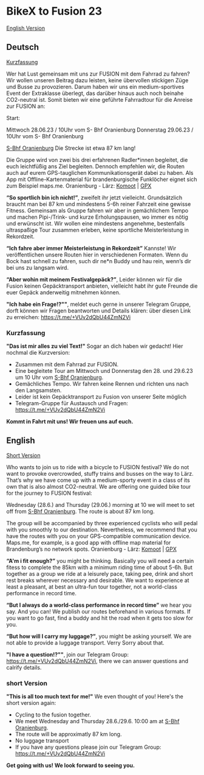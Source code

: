 # BikeX to Fusion 23

[English Version](#English)

## Deutsch
[Kurzfassung](#Kurzfassung)

Wer hat Lust gemeinsam mit uns zur FUSION mit dem Fahrrad zu fahren? 
Wir wollen unseren Beitrag dazu leisten, keine übervollen stickigen Züge und Busse zu provozieren.
Darum haben wir uns ein medium-sportives Event der Extraklasse überlegt, das darüber hinaus auch noch beinahe CO2-neutral ist. Somit bieten wir eine geführte Fahrradtour für die Anreise zur FUSION an:

Start:

Mittwoch 28.06.23 / 10Uhr vom S- Bhf Oranienburg
Donnerstag 29.06.23 / 10Uhr vom S- Bhf Oranienburg

[S-Bhf Oranienburg](https://www.openstreetmap.org/?mlat=52.75439&mlon=13.24829#map=19/52.75436/13.24828) 
Die Strecke ist etwa 87 km lang!

Die Gruppe wird von zwei bis drei erfahrenen Radler*innen begleitet, die euch leichtfüßig ans Ziel begleiten. Dennoch empfehlen wir, die Routen auch auf eurem GPS-tauglichen Kommunikationsgerät dabei zu haben. Als App mit Offline-Kartenmaterial für brandenburgische Funklöcher eignet sich zum Beispiel maps.me.
Oranienburg - Lärz: [Komoot](https://www.komoot.de/tour/884038344) | [GPX](assets/routes/Oranienburg-at.tension.gpx)

**“So sportlich bin ich nicht!”**, zweifelt ihr jetzt vielleicht. Grundsätzlich braucht man bei 87 km und mindestens 5-6h reiner Fahrzeit eine gewisse Fitness. Gemeinsam als Gruppe fahren wir aber in gemächlichem Tempo und machen Pipi-/Trink- und kurze Erholungspausen, wo immer es nötig und erwünscht ist. Wir wollen eine mindestens angenehme, bestenfalls ultraspaßige Tour zusammen erleben, keine sportliche Meisterleistung in Rekordzeit.

**“Ich fahre aber immer Meisterleistung in Rekordzeit”** Kannste! Wir veröffentlichen unsere Routen hier in verschiedenen Formaten. Wenn du Bock hast schnell zu fahren, such dir ne*n Buddy und hau rein, wenn’s dir bei uns zu langsam wird.

**“Aber wohin mit meinem Festivalgepäck?”**, 
Leider können wir für die Fusion keinen Gepäcktransport anbieten, vielleicht habt ihr gute Freunde die euer Gepäck anderweitig mitnehmen können. 

**"Ich habe ein Frage!?""**, meldet euch gerne in unserer Telegram Gruppe, dorft können wir Fragen beantworten und Details klären: über diesen Link zu erreichen: https://t.me/+VUv2dQbU44ZmN2Vi

### <a name="Kurzfassung"></a> Kurzfassung
**"Das ist mir alles zu viel Text!"** Sogar an dich haben wir gedacht! Hier nochmal die Kurzversion:
- Zusammen mit dem Fahrrad zur FUSION.
- Eine begleitete Tour am Mittwoch und Donnerstag den 28. und 29.6.23 um 10 Uhr vom [S-Bhf Oranienburg](https://www.openstreetmap.org/?mlat=52.75439&mlon=13.24829#map=19/52.75436/13.24828).
- Gemächliches Tempo. Wir fahren keine Rennen und richten uns nach den Langsamsten.
- Leider ist kein Gepäcktransport zu Fusion von unserer Seite möglich
- Telegram-Gruppe für Austausch und Fragen: https://t.me/+VUv2dQbU44ZmN2Vi

**Kommt in Fahrt mit uns! Wir freuen uns auf euch.**


## <a name="English"></a> English
[Short Version](#short)

Who wants to join us to ride with a bicycle to FUSION festival?
We do not want to provoke overcrowded, stuffy trains and busses on the way to Lärz.
That’s why we have come up with a medium-sporty event in a class of its own that is also almost CO2-neutral. We are offering one guided bike tour for the journey to FUSION festival:

Wednesday (28.6.) and Thursday (29.06.) morning at 10 we will meet to set off from [S-Bhf Oranienburg](https://www.openstreetmap.org/?mlat=52.75439&mlon=13.24829#map=19/52.75436/13.24828). The route is about 87 km long.

The group will be accompanied by three experienced cyclists who will pedal with you smoothly to our destination. Nevertheless, we recommend that you have the routes with you on your GPS-compatible communication device. Maps.me, for example, is a good app with offline map material for Brandenburg’s no network spots.
Oranienburg - Lärz: [Komoot](https://www.komoot.de/tour/884038344) | [GPX](assets/routes/Oranienburg-at.tension.gpx)

**“A'm i fit enough?”** you might be thinking. Basically you will need a certain fitess to complete the 85km with a minimum riding time of about 5-6h. But together as a group we ride at a leisurely pace, taking pee, drink and short rest breaks wherever necessary and desirable. We want to experience at least a pleasant, at best an ultra-fun tour together, not a world-class performance in record time.

**“But I always do a world-class performance in record time”** we hear you say. And you can! We publish our routes beforehand in various formats. If you want to go fast, find a buddy and hit the road when it gets too slow for you.

**“But how will I carry my luggage?”**, you might be asking yourself. We are not able to provide a luggage transport. Verry Sorry about that.

**"I have a question!?""**, join our Telegram Group: https://t.me/+VUv2dQbU44ZmN2Vi, there we can answer questions and calrify details.

### <a name="short"></a> short Version
**"This is all too much text for me!"** We even thought of you! Here's the short version again:
- Cycling to the fusion together.
- We meet Wednesday and Thursday 28.6./29.6.  10:00 am at [S-Bhf Oranienburg](https://www.openstreetmap.org/?mlat=52.75439&mlon=13.24829#map=19/52.75436/13.24828).
- The route will be approximatly 87 km long.
- No luggage transport
- If you have any questions please join our Telegram Group: https://t.me/+VUv2dQbU44ZmN2Vi

**Get going with us! We look forward to seeing you.**
